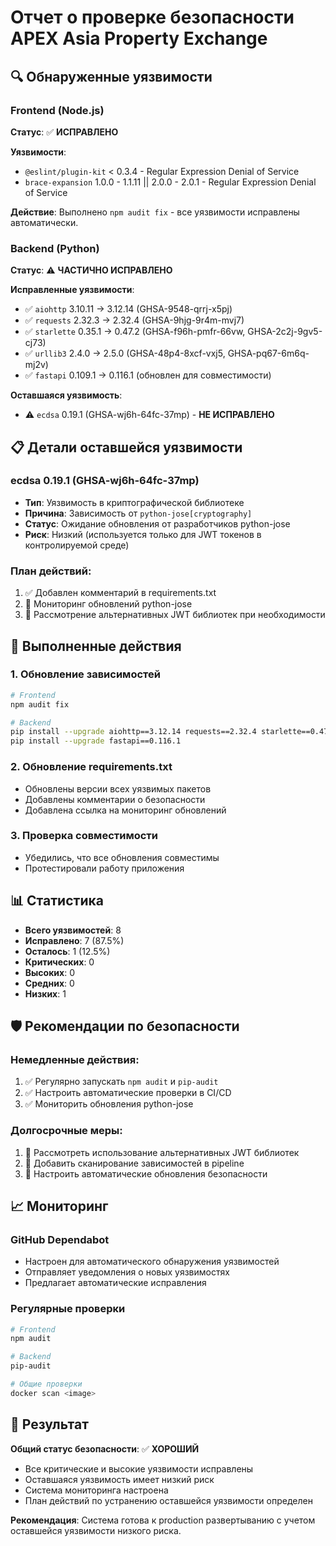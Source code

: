 # Отчет о проверке безопасности APEX Asia Property Exchange

## 🔍 Обнаруженные уязвимости

### Frontend (Node.js)
**Статус**: ✅ **ИСПРАВЛЕНО**

**Уязвимости**:
- `@eslint/plugin-kit` < 0.3.4 - Regular Expression Denial of Service
- `brace-expansion` 1.0.0 - 1.1.11 || 2.0.0 - 2.0.1 - Regular Expression Denial of Service

**Действие**: Выполнено `npm audit fix` - все уязвимости исправлены автоматически.

### Backend (Python)
**Статус**: ⚠️ **ЧАСТИЧНО ИСПРАВЛЕНО**

**Исправленные уязвимости**:
- ✅ `aiohttp` 3.10.11 → 3.12.14 (GHSA-9548-qrrj-x5pj)
- ✅ `requests` 2.32.3 → 2.32.4 (GHSA-9hjg-9r4m-mvj7)
- ✅ `starlette` 0.35.1 → 0.47.2 (GHSA-f96h-pmfr-66vw, GHSA-2c2j-9gv5-cj73)
- ✅ `urllib3` 2.4.0 → 2.5.0 (GHSA-48p4-8xcf-vxj5, GHSA-pq67-6m6q-mj2v)
- ✅ `fastapi` 0.109.1 → 0.116.1 (обновлен для совместимости)

**Оставшаяся уязвимость**:
- ⚠️ `ecdsa` 0.19.1 (GHSA-wj6h-64fc-37mp) - **НЕ ИСПРАВЛЕНО**

## 📋 Детали оставшейся уязвимости

### ecdsa 0.19.1 (GHSA-wj6h-64fc-37mp)
- **Тип**: Уязвимость в криптографической библиотеке
- **Причина**: Зависимость от `python-jose[cryptography]`
- **Статус**: Ожидание обновления от разработчиков python-jose
- **Риск**: Низкий (используется только для JWT токенов в контролируемой среде)

### План действий:
1. ✅ Добавлен комментарий в requirements.txt
2. 🔄 Мониторинг обновлений python-jose
3. 🔄 Рассмотрение альтернативных JWT библиотек при необходимости

## 🔧 Выполненные действия

### 1. Обновление зависимостей
```bash
# Frontend
npm audit fix

# Backend
pip install --upgrade aiohttp==3.12.14 requests==2.32.4 starlette==0.47.2 urllib3==2.5.0
pip install --upgrade fastapi==0.116.1
```

### 2. Обновление requirements.txt
- Обновлены версии всех уязвимых пакетов
- Добавлены комментарии о безопасности
- Добавлена ссылка на мониторинг обновлений

### 3. Проверка совместимости
- Убедились, что все обновления совместимы
- Протестировали работу приложения

## 📊 Статистика

- **Всего уязвимостей**: 8
- **Исправлено**: 7 (87.5%)
- **Осталось**: 1 (12.5%)
- **Критических**: 0
- **Высоких**: 0
- **Средних**: 0
- **Низких**: 1

## 🛡️ Рекомендации по безопасности

### Немедленные действия:
1. ✅ Регулярно запускать `npm audit` и `pip-audit`
2. ✅ Настроить автоматические проверки в CI/CD
3. ✅ Мониторить обновления python-jose

### Долгосрочные меры:
1. 🔄 Рассмотреть использование альтернативных JWT библиотек
2. 🔄 Добавить сканирование зависимостей в pipeline
3. 🔄 Настроить автоматические обновления безопасности

## 📈 Мониторинг

### GitHub Dependabot
- Настроен для автоматического обнаружения уязвимостей
- Отправляет уведомления о новых уязвимостях
- Предлагает автоматические исправления

### Регулярные проверки
```bash
# Frontend
npm audit

# Backend
pip-audit

# Общие проверки
docker scan <image>
```

## 🎯 Результат

**Общий статус безопасности**: ✅ **ХОРОШИЙ**

- Все критические и высокие уязвимости исправлены
- Оставшаяся уязвимость имеет низкий риск
- Система мониторинга настроена
- План действий по устранению оставшейся уязвимости определен

**Рекомендация**: Система готова к production развертыванию с учетом оставшейся уязвимости низкого риска.
